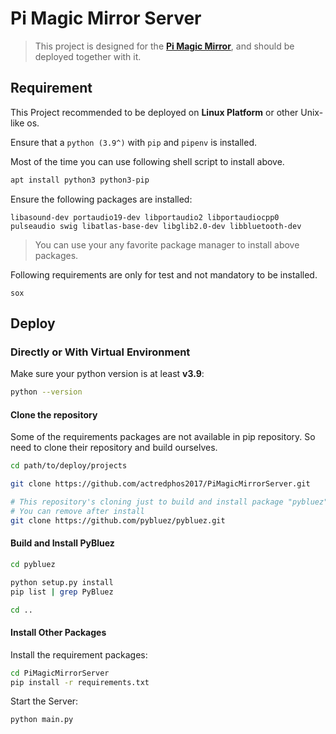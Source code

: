 # Pi Magic Mirror Server

> This project is designed for the [**Pi Magic Mirror**](https://github.com/actredphos2017/PiMagicMirror), and should be deployed together with it.

## Requirement

This Project recommended to be deployed on **Linux Platform** or other Unix-like os.

Ensure that a `python (3.9^)` with `pip` and `pipenv` is installed.

Most of the time you can use following shell script to install above.

``` sh
apt install python3 python3-pip
```

Ensure the following packages are installed:

```
libasound-dev portaudio19-dev libportaudio2 libportaudiocpp0 pulseaudio swig libatlas-base-dev libglib2.0-dev libbluetooth-dev
```

> You can use your any favorite package manager to install above packages.

Following requirements are only for test and not mandatory to be installed.

```
sox
```

## Deploy

### Directly or With Virtual Environment

Make sure your python version is at least **v3.9**:

``` sh
python --version
```

#### Clone the repository

Some of the requirements packages are not available in pip repository. So need to clone their repository and build ourselves.

``` sh
cd path/to/deploy/projects

git clone https://github.com/actredphos2017/PiMagicMirrorServer.git

# This repository's cloning just to build and install package "pybluez"
# You can remove after install
git clone https://github.com/pybluez/pybluez.git
```

#### Build and Install PyBluez

``` sh
cd pybluez

python setup.py install
pip list | grep PyBluez

cd ..
```

#### Install Other Packages

Install the requirement packages:

``` sh
cd PiMagicMirrorServer
pip install -r requirements.txt
```

Start the Server:

``` sh
python main.py
```
